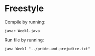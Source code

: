 # Freestyle



Compile by running:

    javac Week1.java
 
 
Run file by running:

    java Week1 "../pride-and-prejudice.txt"
